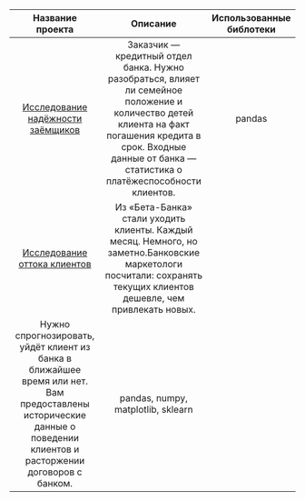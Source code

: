 
|Название проекта|Описание|Использованные библотеки|
|:----------------:|:-------:|:-----:|
|[Исследование надёжности заёмщиков](https://github.com/Xtony78/Practicum_projects/tree/main/Investigation%20of%20the%20reliability%20of%20borrowers "Исследование надёжности заёмщиков")|Заказчик — кредитный отдел банка. Нужно разобраться, влияет ли семейное положение и количество детей клиента на факт погашения кредита в срок. Входные данные от банка — статистика о платёжеспособности клиентов.|pandas|
|[Исследование оттока клиентов](https://github.com/Xtony78/Practicum_projects/tree/main/Churn%20rate "Исследование оттока клиентов")| Из «Бета-Банка» стали уходить клиенты. Каждый месяц. Немного, но заметно.Банковские маркетологи посчитали: сохранять текущих клиентов дешевле, чем привлекать новых.
Нужно спрогнозировать, уйдёт клиент из банка в ближайшее время или нет. Вам предоставлены исторические данные о поведении клиентов и расторжении договоров с банком.|pandas, numpy, matplotlib, sklearn|    
